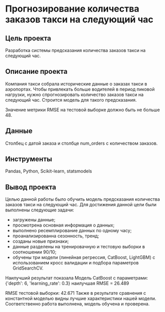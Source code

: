 # Прогнозирование количества заказов такси на следующий час

## Цель проекта
Разработка системы предсказания количества заказов такси на следующий час.

## Описание проекта

Компания такси собрала исторические данные о заказах такси в аэропортах. Чтобы привлекать больше водителей в период пиковой нагрузки, нужно спрогнозировать количество заказов такси на следующий час. Строится модель для такого предсказания.

Значение метрики RMSE на тестовой выборке должно быть не больше 48.

## Данные

Столбец с датой заказа и столбце num_orders с количеством заказов.

## Инструменты

Pandas, Python, Scikit-learn, statsmodels

## Вывод проекта

Целью данной работы было обучить модель предсказания количества заказов такси на следующий час. Для достижения данной цели были выполнены следующие задачи:

- загружены данные;
- просмотрена основная информация о данных;
- выполнено ресемплирование данных по одному часу;
- проанализированна сезонность, тренд;
- созданы новые признаки;
- данные разделены на тренировачную и тестовую выборки в соотношении 90/10;
- обучены три модели (линейная регрессия, CatBoost, LightGBM) с использованием кросс валидации и подбора параметров GridSearchCV.

Наилучший результат показала Модель CatBoost с параметрами: {'depth': 6, 'learning_rate': 0.3}
наилучшая RMSE = 26.489

RMSE тестовой выборки: 42.671 
Также в результате сравнения с константной моделью видны лучшие характеристики нашей модели. 
Соответственно работа выполнена, модель обучена и проверена.
